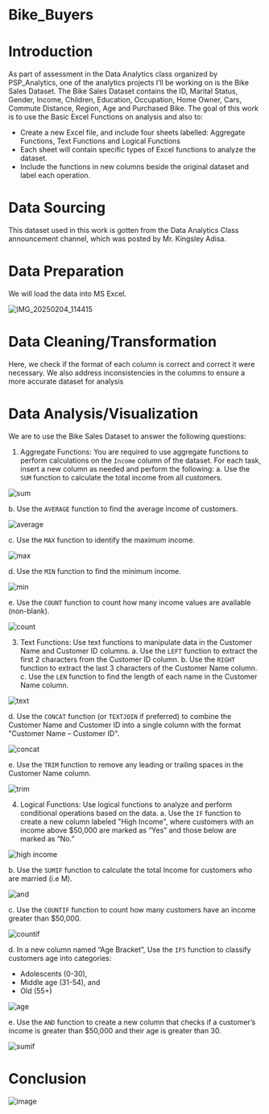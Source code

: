 # Bike_Buyers

# Introduction
As part of assessment in the Data Analytics class organized by PSP_Analytics, one of the analytics projects I’ll be working on is the Bike Sales Dataset. The Bike Sales Dataset contains the ID, Marital Status, Gender, Income, Children, Education, Occupation, Home Owner, Cars, Commute Distance, Region, Age and Purchased Bike. The goal of this work is to use the Basic Excel Functions on analysis and also to:
  - Create a new Excel file, and include four sheets labelled: Aggregate Functions, Text Functions and Logical Functions
  - Each sheet will contain specific types of Excel functions to analyze the dataset.
  - Include the functions in new columns beside the original dataset and label each operation.
  
# Data Sourcing
This dataset used in this work is gotten from the Data Analytics Class announcement channel, which was posted by Mr. Kingsley Adisa.

# Data Preparation
We will load the data into MS Excel.

  ![IMG_20250204_114415](https://github.com/user-attachments/assets/3faa8866-0551-485a-9daf-e85012ea2df0)


# Data Cleaning/Transformation
Here, we check if the format of each column is correct and correct it were necessary. We also address inconsistencies in the columns to ensure a more accurate dataset for analysis

# Data Analysis/Visualization
We are to use the Bike Sales Dataset to answer the following questions:

1. Aggregate Functions: You are required to use aggregate functions to perform calculations on the
`Income` column of the dataset. For each task, insert a new column as needed and perform the
following:
  a. Use the `SUM` function to calculate the total income from all customers.

  ![sum](https://github.com/user-attachments/assets/4f16d924-74d8-46a2-a472-69fa0f5b0f59)


  b. Use the `AVERAGE` function to find the average income of customers.

   ![average](https://github.com/user-attachments/assets/074f667b-7677-41c3-bfff-983d5d182674)

  c. Use the `MAX` function to identify the maximum income.

   ![max](https://github.com/user-attachments/assets/4a78779a-caaf-44d4-be36-d8ad5925a5e4)

  d. Use the `MIN` function to find the minimum income.

   ![min](https://github.com/user-attachments/assets/90a3239e-8af9-47bd-9d50-23d77e22477c)

  e. Use the `COUNT` function to count how many income values are available (non-blank).

   ![count](https://github.com/user-attachments/assets/61e7194a-2bef-4bf4-b9bd-e1b2e559f557)

3. Text Functions: Use text functions to manipulate data in the Customer Name and Customer ID
columns.
  a. Use the `LEFT` function to extract the first 2 characters from the Customer ID column.
  b. Use the `RIGHT` function to extract the last 3 characters of the Customer Name column.
  c. Use the `LEN` function to find the length of each name in the Customer Name column.

  ![text](https://github.com/user-attachments/assets/f7f21e61-308f-43e1-84a8-22eb50172ef7)

        
  d. Use the `CONCAT` function (or `TEXTJOIN` if preferred) to combine the Customer Name and
  Customer ID into a single column with the format "Customer Name – Customer ID".

   ![concat](https://github.com/user-attachments/assets/311faf16-00b9-42d1-97f1-20fb88da1201)

  e. Use the `TRIM` function to remove any leading or trailing spaces in the Customer Name
column.

   ![trim](https://github.com/user-attachments/assets/97d5783a-83e7-4ab6-970b-85f58c74beab)

4. Logical Functions: Use logical functions to analyze and perform conditional operations based on
the data.
  a. Use the `IF` function to create a new column labeled "High Income", where customers with an income above $50,000 are marked as “Yes” and those below are marked as “No.”

  ![high income](https://github.com/user-attachments/assets/68a62f21-defb-4ce3-8f64-98febbfddd86)

  b. Use the `SUMIF` function to calculate the total Income for customers who are married (i.e M).

  ![and](https://github.com/user-attachments/assets/977398f5-e96a-4547-8658-b5ea6d6cf975)

  c. Use the `COUNTIF` function to count how many customers have an income greater than $50,000.

  ![countif](https://github.com/user-attachments/assets/890a24e5-c300-40bb-ac98-4c2ad07a46d2)


  d. In a new column named “Age Bracket”, Use the `IFS` function to classify customers age into categories:
  - Adolescents (0-30),
  - Middle age (31-54), and
  - Old (55+)
   
   ![age](https://github.com/user-attachments/assets/bd08925f-61eb-4f30-98eb-d15a620aa67c)

  e. Use the `AND` function to create a new column that checks if a customer’s income is greater than $50,000 and their age is greater than 30.

   ![sumif](https://github.com/user-attachments/assets/797ce99e-7444-49bf-ad61-450ca2f4d430)

# Conclusion

   ![image](https://github.com/user-attachments/assets/114e7331-e48f-4c4b-80f8-a82af7c92827)
